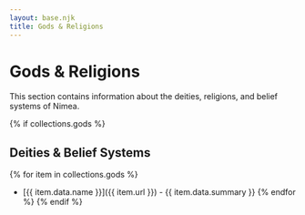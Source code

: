 ```yaml
---
layout: base.njk
title: Gods & Religions
---
```


# Gods & Religions

This section contains information about the deities, religions, and belief systems of Nimea.

{% if collections.gods %}
## Deities & Belief Systems

{% for item in collections.gods %}
- [{{ item.data.name }}]({{ item.url }}) - {{ item.data.summary }}
{% endfor %}
{% endif %}
